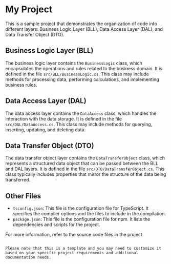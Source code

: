# My Project

This is a sample project that demonstrates the organization of code into different layers: Business Logic Layer (BLL), Data Access Layer (DAL), and Data Transfer Object (DTO).

## Business Logic Layer (BLL)

The business logic layer contains the `BusinessLogic` class, which encapsulates the operations and rules related to the business domain. It is defined in the file `src/BLL/BusinessLogic.cs`. This class may include methods for processing data, performing calculations, and implementing business rules.

## Data Access Layer (DAL)

The data access layer contains the `DataAccess` class, which handles the interaction with the data storage. It is defined in the file `src/DAL/DataAccess.cs`. This class may include methods for querying, inserting, updating, and deleting data.

## Data Transfer Object (DTO)

The data transfer object layer contains the `DataTransferObject` class, which represents a structured data object that can be passed between the BLL and DAL layers. It is defined in the file `src/DTO/DataTransferObject.cs`. This class typically includes properties that mirror the structure of the data being transferred.

## Other Files

- `tsconfig.json`: This file is the configuration file for TypeScript. It specifies the compiler options and the files to include in the compilation.
- `package.json`: This file is the configuration file for npm. It lists the dependencies and scripts for the project.

For more information, refer to the source code files in the project.

```

Please note that this is a template and you may need to customize it based on your specific project requirements and additional documentation needs.